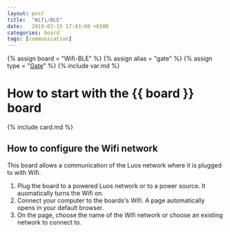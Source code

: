 ```yaml
---
layout: post
title:  "Wifi/BLE"
date:   2019-03-15 17:43:00 +0100
categories: board
tags: [communication]
---
```

{% assign board = "Wifi-BLE" %}
{% assign alias = "gate" %}
{% assign type = "[Gate](/module/gate)" %}
{% include var.md %}

# How to start with the {{ board }} board
{% include card.md %}

## How to configure the Wifi network

This board allows a communication of the Luos network where it is plugged to with Wifi.

1. Plug the board to a powered Luos network or to a power source. It auomatically turns the Wifi on.
2. Connect your computer to the boards's Wifi. A page automatically opens in your default browser.
3. On the page, choose the name of the Wifi network or choose an existing network to connect to.
